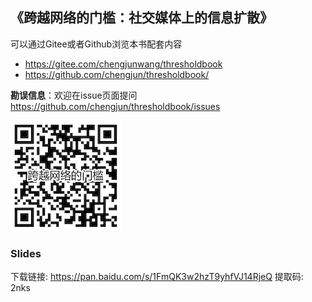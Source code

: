 ## 《跨越网络的门槛：社交媒体上的信息扩散》

可以通过Gitee或者Github浏览本书配套内容
- https://gitee.com/chengjunwang/thresholdbook  
- https://github.com/chengjun/thresholdbook/

**勘误信息**：欢迎在issue页面提问 https://github.com/chengjun/thresholdbook/issues

![](二维码.png)

### Slides
下载链接: https://pan.baidu.com/s/1FmQK3w2hzT9yhfVJ14RjeQ 提取码: 2nks
